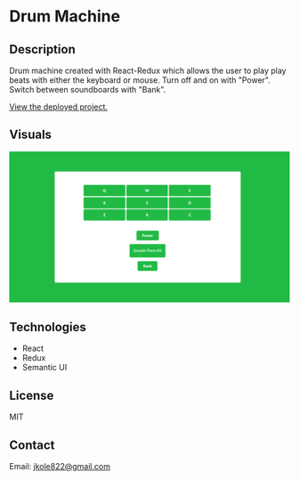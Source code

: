 # Drum Machine

## Description

Drum machine created with React-Redux which allows the user to play play beats with either the keyboard or mouse. Turn off and on with "Power". Switch between soundboards with "Bank".

[View the deployed project.](https://jkg-drum-machine.herokuapp.com/)

## Visuals

![Drum Machine](/public/drum-machine.png)

## Technologies
- React
- Redux
- Semantic UI

## License
MIT

## Contact
Email: jkole822@gmail.com
